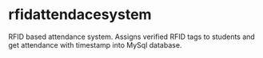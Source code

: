 # rfidattendacesystem
RFID based attendance system. Assigns verified RFID tags to students and get attendance with timestamp into MySql database.
